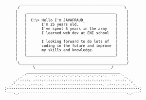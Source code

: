              ________________________________________________
            /                                                \
           |    _________________________________________     |
           |   |                                         |    |
           |   |  C:\> Hello I'm JAVAFRAUD_              |    |
           |   |       I'm 25 years old.                 |    |
           |   |       I've spent 5 years in the army    |    |
           |   |       I learned web dev at ENI school   |    |
           |   |                                         |    |
           |   |       I looking forward to do lots of   |    |
           |   |       coding in the future and improve  |    |
           |   |       my skills and knowledge.          |    |
           |   |_________________________________________|    |
           |                                                  |
            \_________________________________________________/
                   \___________________________________/
                ___________________________________________
             _-'    .-.-.-.-.-.-.-.-.-.-.-.-.-.-.-.-.  --- `-_
          _-'.-.-. .---.-.-.-.-.-.-.-.-.-.-.-.-.-.-.--.  .-.-.`-_
        _-'.-.-. .---.-. .-------------------------. .---.-.-.-.`-_
      :-------------------------------------------------------------:
      `---._.-------------------------------------------------._.---'

<!---
JavaFraud/JavaFraud is a ✨ special ✨ repository because its `README.md` (this file) appears on your GitHub profile.
You can click the Preview link to take a look at your changes.
--->
